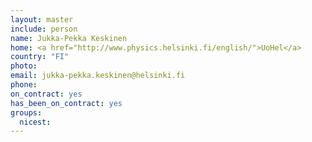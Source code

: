 ```yaml
---
layout: master
include: person
name: Jukka-Pekka Keskinen
home: <a href="http://www.physics.helsinki.fi/english/">UoHel</a>
country: "FI"
photo:
email: jukka-pekka.keskinen@helsinki.fi
phone:
on_contract: yes
has_been_on_contract: yes
groups:
  nicest:
---
```

